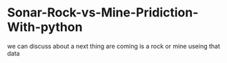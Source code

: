 # Sonar-Rock-vs-Mine-Pridiction-With-python
we can discuss about a next thing are coming is a rock or mine useing that data
